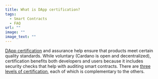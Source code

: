 ```yaml
---
title: What is DApp certification?
tags:
  - Smart Contracts
  - FAQ
url: ""
image: ""
image_text: ""
---
```


[DApp certification](https://iohk.io/en/blog/posts/2021/09/22/bringing-certified-dapps-to-cardano/) and assurance help ensure that products meet certain quality standards. While voluntary (Cardano is open and decentralized), certification benefits both developers and users because it includes security checks that help with auditing smart contracts. There are [three levels of certification](https://iohk.io/en/blog/posts/2021/10/25/new-certification-levels-for-smart-contracts-on-cardano/), each of which is complementary to the others.
